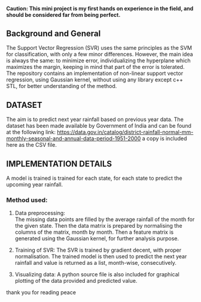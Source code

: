 #### Caution: This mini project is my first hands on experience in the field, and should be considered far from being perfect.

## Background and General
The Support Vector Regression (SVR) uses the same principles as the SVM for classification, with only a few minor differences. However, the main idea is always the same: to minimize error, individualizing the hyperplane which maximizes the margin, keeping in mind that part of the error is tolerated.
The repository contains an implementation of non-linear support vector regression,
using Gaussian kernel, without using any library except c++ STL, for better understanding of the method.

## DATASET
The aim is to predict next year rainfall based on previous year data. 
The dataset has been made available by Government of India and can be found at the following link: https://data.gov.in/catalog/district-rainfall-normal-mm-monthly-seasonal-and-annual-data-period-1951-2000
a copy is included here as the CSV file.


## IMPLEMENTATION DETAILS
A model is trained is trained for each state, for each state to predict the upcoming year rainfall.

### Method used:
1.    Data preprocessing:            
        The missing data points are filled by the average rainfall of the month for the given state.
        Then the data matrix is prepared by normalising the columns of the matrix, month by month.
        Then a feature matrix is generated using the Gaussian kernel, for further analysis purpose.

2.    Training of SVR:
        The SVR is trained by gradient decent, with proper normalisation.
        The trained model is then used to predict the next year rainfall and value is returned as a list, month-wise, consecutively.
3.    Visualizing data:
        A python source file is also included for graphical plotting of the data provided and predicted value.
    
thank you for reading
peace
